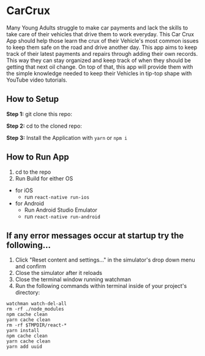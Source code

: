 #  CarCrux
Many Young Adults struggle to make car payments and lack the skills to take care of their vehicles that drive them to work everyday. This Car Crux App should help those learn the crux of their Vehicle's most common issues to keep them safe on the road and drive another day. This app aims to keep track of their latest payments and repairs through adding their own records. This way they can stay organized and keep track of when they should be getting that next oil change. On top of that, this app will provide them with the simple knowledge needed to keep their Vehicles in tip-top shape with YouTube video tutorials.

## How to Setup

**Step 1:** git clone this repo:

**Step 2:** cd to the cloned repo:

**Step 3:** Install the Application with `yarn` or `npm i`


## How to Run App

1. cd to the repo
2. Run Build for either OS
  * for iOS
    * run `react-native run-ios`
  * for Android
    * Run Android Studio Emulator
    * run `react-native run-android`
 
 ## If any error messages occur at startup try the following...

1. Click "Reset content and settings..." in the simulator's drop down menu and confirm
2. Close the simulator after it reloads
3. Close the terminal window running watchman
4. Run the following commands within terminal inside of your project's directory:

```
watchman watch-del-all
rm -rf ./node_modules
npm cache clean
yarn cache clean
rm -rf $TMPDIR/react-*
yarn install
npm cache clean
yarn cache clean
yarn add uuid

```





